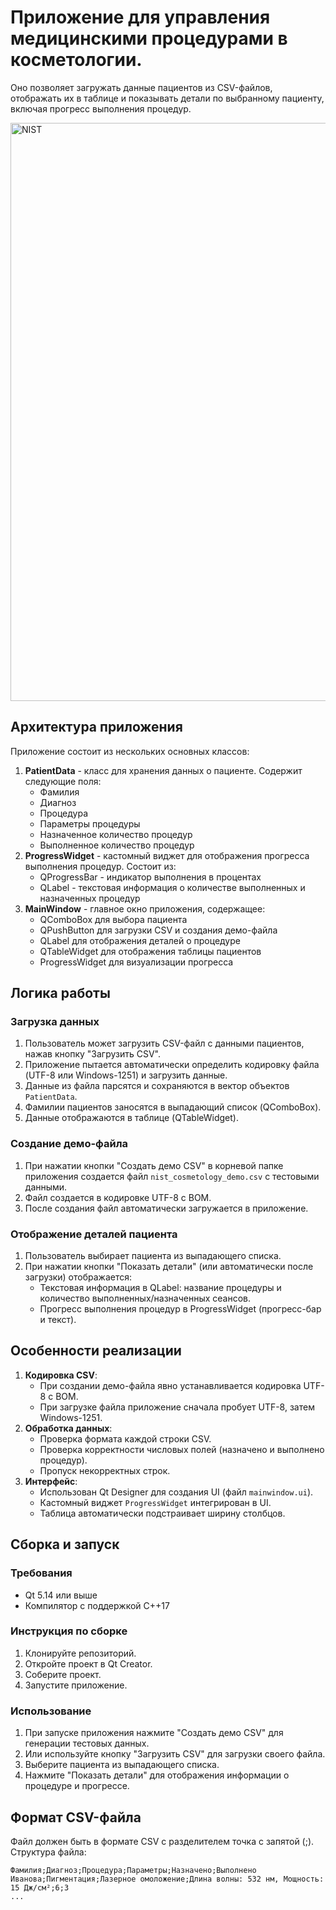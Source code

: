 # Приложение для управления медицинскими процедурами в косметологии. 
Оно позволяет загружать данные пациентов из CSV-файлов, отображать их в таблице и показывать детали по выбранному пациенту, включая прогресс выполнения процедур.

<img width="1644" height="925" alt="NIST" src="https://github.com/user-attachments/assets/9a415f8c-1645-44cf-86c2-78340857d44a" />

## Архитектура приложения
Приложение состоит из нескольких основных классов:
1. **PatientData** - класс для хранения данных о пациенте. Содержит следующие поля:
   - Фамилия
   - Диагноз
   - Процедура
   - Параметры процедуры
   - Назначенное количество процедур
   - Выполненное количество процедур
2. **ProgressWidget** - кастомный виджет для отображения прогресса выполнения процедур. Состоит из:
   - QProgressBar - индикатор выполнения в процентах
   - QLabel - текстовая информация о количестве выполненных и назначенных процедур
3. **MainWindow** - главное окно приложения, содержащее:
   - QComboBox для выбора пациента
   - QPushButton для загрузки CSV и создания демо-файла
   - QLabel для отображения деталей о процедуре
   - QTableWidget для отображения таблицы пациентов
   - ProgressWidget для визуализации прогресса
## Логика работы
### Загрузка данных
1. Пользователь может загрузить CSV-файл с данными пациентов, нажав кнопку "Загрузить CSV".
2. Приложение пытается автоматически определить кодировку файла (UTF-8 или Windows-1251) и загрузить данные.
3. Данные из файла парсятся и сохраняются в вектор объектов `PatientData`.
4. Фамилии пациентов заносятся в выпадающий список (QComboBox).
5. Данные отображаются в таблице (QTableWidget).
### Создание демо-файла
1. При нажатии кнопки "Создать демо CSV" в корневой папке приложения создается файл `nist_cosmetology_demo.csv` с тестовыми данными.
2. Файл создается в кодировке UTF-8 с BOM.
3. После создания файл автоматически загружается в приложение.
### Отображение деталей пациента
1. Пользователь выбирает пациента из выпадающего списка.
2. При нажатии кнопки "Показать детали" (или автоматически после загрузки) отображается:
   - Текстовая информация в QLabel: название процедуры и количество выполненных/назначенных сеансов.
   - Прогресс выполнения процедур в ProgressWidget (прогресс-бар и текст).
## Особенности реализации
1. **Кодировка CSV**: 
   - При создании демо-файла явно устанавливается кодировка UTF-8 с BOM.
   - При загрузке файла приложение сначала пробует UTF-8, затем Windows-1251.
2. **Обработка данных**:
   - Проверка формата каждой строки CSV.
   - Проверка корректности числовых полей (назначено и выполнено процедур).
   - Пропуск некорректных строк.
3. **Интерфейс**:
   - Использован Qt Designer для создания UI (файл `mainwindow.ui`).
   - Кастомный виджет `ProgressWidget` интегрирован в UI.
   - Таблица автоматически подстраивает ширину столбцов.
## Сборка и запуск
### Требования
- Qt 5.14 или выше
- Компилятор с поддержкой C++17
### Инструкция по сборке
1. Клонируйте репозиторий.
2. Откройте проект в Qt Creator.
3. Соберите проект.
4. Запустите приложение.
### Использование
1. При запуске приложения нажмите "Создать демо CSV" для генерации тестовых данных.
2. Или используйте кнопку "Загрузить CSV" для загрузки своего файла.
3. Выберите пациента из выпадающего списка.
4. Нажмите "Показать детали" для отображения информации о процедуре и прогрессе.
## Формат CSV-файла
Файл должен быть в формате CSV с разделителем точка с запятой (;). Структура файла:
```
Фамилия;Диагноз;Процедура;Параметры;Назначено;Выполнено
Иванова;Пигментация;Лазерное омоложение;Длина волны: 532 нм, Мощность: 15 Дж/см²;6;3
...
```
